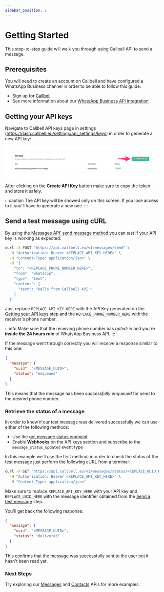 ```yaml
---
sidebar_position: 2
---
```


# Getting Started

This step-to-step guide will walk you through using Callbell API to send a message.

## Prerequisites

You will need to create an account on Callbell and have configured a WhatsApp Business channel in order to be able to follow this guide.

- Sign up for [Callbell](https://dash.callbell.eu/users/sign_up)
- See more information about our [WhatsApp Business API integration](https://callbellsupport.zendesk.com/hc/en-us/articles/360007805898-How-to-integrate-WhatsApp-into-Callbell-through-the-WhatsApp-Business-APIs)

## Getting your API keys

Navigate to Callbell API keys page in settings (https://dash.callbell.eu/settings/api_settings/keys) in order to generate a new API key:

![create_api_key](./assets/create_api_key_1.jpg)

After clicking on the **Create API Key** button make sure to copy the token and store it safely.

:::caution
The API key will be showed only on this screen. If you lose access to it you'll have to generate a new one.
:::

## Send a test message using cURL

By using the [Messages API' send message method](/api/reference/messages_api/post_send_messages.md) you can test if your API key is working as expected:

```bash
curl -X POST "https://api.callbell.eu/v1/messages/send" \
  -H "Authorization: Bearer <REPLACE_API_KEY_HERE>" \
  -H "Content-Type: application/json" \
  -d '{
    "to": "<REPLACE_PHONE_NUMBER_HERE>",
    "from": "whatsapp",
    "type": "text",
    "content": {
      "text": "Hello from Callbell API!"
    }
  }'
```

Just replace `REPLACE_API_KEY_HERE` with the API Key generated on the [Getting your API keys](#getting-your-api-keys) step and the `REPLACE_PHONE_NUMBER_HERE` with the receiver's phone number.

:::info
Make sure that the receiving phone number has _opted-in_ and you're **inside the 24 hours rule** of WhatsApp Business API.
:::

If the message went through correctly you will receive a response similar to this one:

```json
{
  "message": {
    "uuid": "<MESSAGE_UUID>",
    "status": "enqueued"
  }
}
```

This means that the message has been _successfully enqueued_ for send to the desired phone number.

### Retrieve the status of a message

In order to know if our test message was delivered successfully we can use either of the following methods:

- Use the [get message status endpoint](api/reference/messages_api/get_message_status.md)
- Enable **Webhooks** on the API keys section and subscribe to the `message_status_updated` event type

In this example we'll use the first method; in order to check the status of the test message just perform the following cURL from a terminal:

```bash
curl -X GET "https://api.callbell.eu/v1/messages/status/<REPLACE_UUID_HERE>" \
  -H "Authorization: Bearer <REPLACE_API_KEY_HERE>" \
  -H "Content-Type: application/json"
```

Make sure to replace `REPLACE_API_KEY_HERE` with your API key and `REPLACE_UUID_HERE` with the message identifier obtained from the [Send a test message](#send-a-test-message-using-curl) step.

You'll get back the following response:

```json
{
  "message": {
    "uuid": "<MESSAGE_UUID>",
    "status": "delivered"
  }
}
```

This confirms that the message was successfully sent to the user but it hasn't been read yet.

### Next Steps

Try exploring our [Messages](/api/reference/messages_api/introduction.md) and [Contacts](/api/reference/contacts_api/introduction.md) APIs for more examples.
